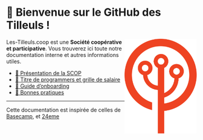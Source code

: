 # 👋️ Bienvenue sur le GitHub des Tilleuls !

<img align="right" src="public/img/tree.svg" height="250" alt="arbre du logo les-tilleuls.coop">

Les-Tilleuls.coop est une **Société coopérative et participative**. Vous trouverez ici toute notre documentation interne et autres informations utiles.

- [🌳️ Présentation de la SCOP](scop/README.md)
- [🧙️ Titre de programmers et grille de salaire](titles/README.md)
- [🚞️ Guide d’onboarding](onboarding/README.md)
- [💫️ Bonnes pratiques](best-practices/README.md)
<!-- WIP :
- [📰️ Kit de press](press-kit/README.md)
- [🎨️ Styleguide](styleguide/README.md)
  -->

---

Cette documentation est inspirée de celles de [Basecamp](https://github.com/basecamp/handbook), et [24eme](https://github.com/24eme)
